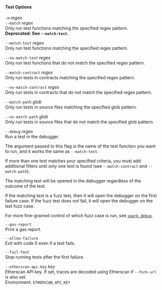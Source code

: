 #### Test Options

`-m` _regex_  
`--match` _regex_  
Only run test functions matching the specified regex pattern.  
**Deprecated: See `--match-test`.**

`--match-test` _regex_  
Only run test functions matching the specified regex pattern.

`--no-match-test` _regex_  
Only run test functions that do not match the specified regex pattern.

`--match-contract` _regex_  
Only run tests in contracts matching the specified regex pattern.

`--no-match-contract` _regex_  
Only run tests in contracts that do not match the specified regex pattern.

`--match-path` _glob_  
Only run tests in source files matching the specified glob pattern.

`--no-match-path` _glob_  
Only run tests in source files that do not match the specified glob pattern.

`--debug` _regex_  
Run a test in the debugger.

The argument passed to this flag is the name of the test function you want to run, and it works the same as `--match-test`.

If more than one test matches your specified criteria, you must add additional filters until only one test is found (see `--match-contract` and `--match-path`).

The matching test will be opened in the debugger regardless of the outcome of the test.

If the matching test is a fuzz test, then it will open the debugger on the first failure case. If the fuzz test does not fail, it will open the debugger on the last fuzz case.

For more fine-grained control of which fuzz case is run, see [`spark debug`](./spark-debug.md).

`--gas-report`  
Print a gas report.

`--allow-failure`  
Exit with code 0 even if a test fails.

`--fail-fast`  
Stop running tests after the first failure.

`--etherscan-api-key` _key_  
Etherscan API key. If set, traces are decoded using Etherscan if `--fork-url` is also set.  
Environment: `ETHERSCAN_API_KEY`
